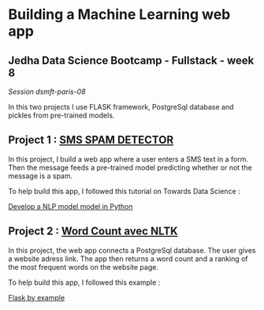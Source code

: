 # Building a Machine Learning web app

## Jedha Data Science Bootcamp - Fullstack - week 8

_Session dsmft-paris-08_

In this two projects I use FLASK framework, PostgreSql database and pickles from pre-trained models. 

## Project 1 : [SMS SPAM DETECTOR](https://github.com/thefifthagreement/jedha-fs-s8-project/tree/master/sms%20spam%20detector)

In this project, I build a web app where a user enters a SMS text in a form. Then the message feeds a pre-trained model predicting whether or not the message is a spam.

To help build this app, I followed this tutorial on Towards Data Science :

[Develop a NLP model model in Python](https://towardsdatascience.com/develop-a-nlp-model-in-python-deploy-it-with-flask-step-by-step-744f3bdd7776)


## Project 2 : [Word Count avec NLTK](https://github.com/thefifthagreement/jedha-fs-s8-project/tree/master/word_count_nltk)

In this project, the web app connects a PostgreSql database. The user gives a website adress link. The app then returns a word count and a ranking of the most frequent words on the website page.

To help build this app, I followed this example : 

[Flask by example](https://realpython.com/flask-by-example-part-1-project-setup/)
